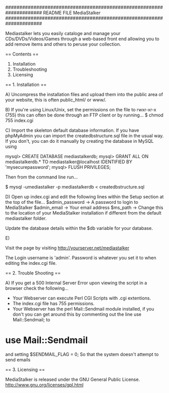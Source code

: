 #####################################################################
README FILE
MediaStalker 
#####################################################################

Mediastalker lets you easily cataloge and manage your
CDs/DVDs/Videos/Games through a web-based front end allowing you to
add remove items and others to peruse your collection.

== Contents ==
1. Installation
2. Troubleshooting
3. Licensing

== 1. Installation ==

A)
Uncompress the installation files and upload them into the public area
of your website, this is often public_html/ or www/.

B)
If you're using Linux/Unix, set the permissions on the file to
rwxr-xr-x (755) this can often be done through an FTP client or by
running...
$ chmod 755 index.cgi

C)
Import the skeleton default database information.
If you have phpMyAdmin you can import the createdbstructure.sql file
in the usual way.
If you don't, you can do it manually by creating the database in
MySQL using

mysql> CREATE DATABASE mediastalkerdb;
mysql> GRANT ALL ON mediastalkerdb.* TO mediastalker@localhost IDENTIFIED BY 'mysecurepassword';
mysql> FLUSH PRIVILEGES;

Then from the command line run...

$ mysql -umediastalker -p mediastalkerdb < createdbstructure.sql

D)
Open up index.cgi and edit the following lines within the Setup section
at the top of the file...
$admin_password -> A password to login to MediaStalker
$admin_email -> Your email address
$ms_path -> Change this to the location of your MediaStalker
    installation if different from the default mediastalker folder.

Update the database details within the $db variable for your database.

E)

Visit the page by visiting http://yourserver.net/mediastalker

The Login username is 'admin'.
Password is whatever you set it to when editing the index.cgi file.

== 2. Trouble Shooting ==

A) If you get a 500 Internal Server Error upon viewing the script in 
a browser check the following...
- Your Webserver can execute Perl CGI Scripts with .cgi extentions.
- The index.cgi file has 755 permissions.
- Your Webserver has the perl Mail::Sendmail module installed, if you don't
  you can get around this by commenting out the line
use Mail::Sendmail;
to
# use Mail::Sendmail

and setting
$SENDMAIL_FLAG = 0;
So that the system doesn't attempt to send emails

== 3. Licensing ==

MediaStalker is released under the GNU General Public License.
http://www.gnu.org/licenses/gpl.html
